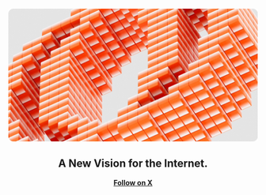 <div align="center">

![](../assets/banner.png)

</div>

<h2 align="center">
A New Vision for the Internet.
</h2>

<div align="center">
  <a href="https://twitter.com/webisopen"><b>Follow on X</b></a>
</div>
